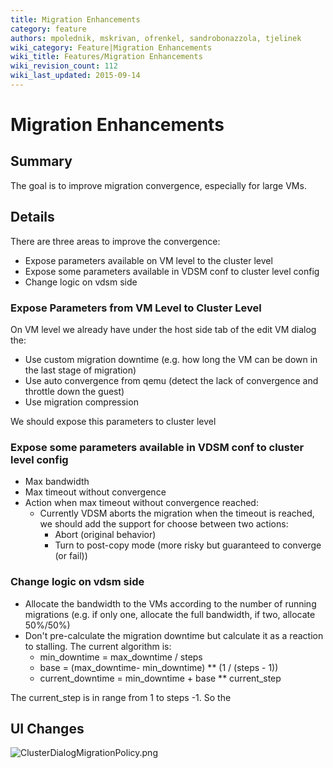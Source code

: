 ```yaml
---
title: Migration Enhancements
category: feature
authors: mpolednik, mskrivan, ofrenkel, sandrobonazzola, tjelinek
wiki_category: Feature|Migration Enhancements
wiki_title: Features/Migration Enhancements
wiki_revision_count: 112
wiki_last_updated: 2015-09-14
---
```


# Migration Enhancements

## Summary

The goal is to improve migration convergence, especially for large VMs.

## Details

There are three areas to improve the convergence:

*   Expose parameters available on VM level to the cluster level
*   Expose some parameters available in VDSM conf to cluster level config
*   Change logic on vdsm side

### Expose Parameters from VM Level to Cluster Level

On VM level we already have under the host side tab of the edit VM dialog the:

*   Use custom migration downtime (e.g. how long the VM can be down in the last stage of migration)
*   Use auto convergence from qemu (detect the lack of convergence and throttle down the guest)
*   Use migration compression

We should expose this parameters to cluster level

### Expose some parameters available in VDSM conf to cluster level config

*   Max bandwidth
*   Max timeout without convergence
*   Action when max timeout without convergence reached:
    -   Currently VDSM aborts the migration when the timeout is reached, we should add the support for choose between two actions:
        -   Abort (original behavior)
        -   Turn to post-copy mode (more risky but guaranteed to converge (or fail))

### Change logic on vdsm side

*   Allocate the bandwidth to the VMs according to the number of running migrations (e.g. if only one, allocate the full bandwidth, if two, allocate 50%/50%)
*   Don't pre-calculate the migration downtime but calculate it as a reaction to stalling. The current algorithm is:
    -   min_downtime = max_downtime / steps
    -   base = (max_downtime- min_downtime) \*\* (1 / (steps - 1))
    -   current_downtime = min_downtime + base \*\* current_step

The current_step is in range from 1 to steps -1. So the

## UI Changes

![](ClusterDialogMigrationPolicy.png "ClusterDialogMigrationPolicy.png")
